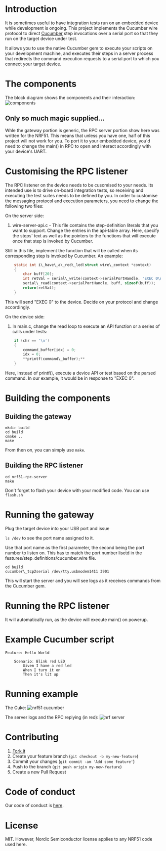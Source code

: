 # Introduction

It is sometimes useful to have integration tests run on an embedded device while development is ongoing.
This project implements the Cucumber wire protocol to direct [Cucumber](http://cucumber.io) step invocations over a serial port so that they run on the target device under test.

It allows you to use the native Cucumber gem to execute your scripts on your development machine, and executes their steps in a server process that redirects the command execution requests to a serial port to which you connect your target device.

# The components

The block diagram shows the components and their interaction:
![components](https://cloud.githubusercontent.com/assets/19006/11642643/10f6e6d0-9d0d-11e5-9a36-de58b092533c.png)

## Only so much magic supplied...

Whle the gateway portion is generic, the RPC server portion show here was written for the NRF51. This means that unless you have one, half of this project will not work for you.
To port it to your embedded device, you'd need to change the main() in RPC to open and interact accordingly with your device's UART.


# Customising the RPC listener

The RPC listener on the device needs to be cusomised to your needs. Its intended use is to drive on-board integration tests, so receiving and executing the test suites needs to be defined by you.
In order to customise the messaging protocol and execution parameters, you need to change the following two files:


On the server side:

1. wire-server-api.c - This file contains the step-definition literals that you want to support.
Change the entries in the api-table array. Here, specify the steps' text as well as the pointers to the functions that will execute once that step is invoked by Cucumber.


Still in this file, implement the function that will be called when its corresponding step is invoked by Cucumber. An example:
```c
	static int i\_have\_a\_red\_led(struct wire\_context *context)
	{
		char buff[20];	
		int retVal = serial\_write(context->serialPortHandle, "EXEC 0\n");
		serial\_read(context->serialPortHandle, buff, sizeof(buff));
		return(retVal);
	}
```

This will send "EXEC 0" to the device. Decide on your protocol and change accordingly.

On the device side:

1. In main.c, change the read loop to execute an API function or a series of calls under tests:


```c
	if (chr == '\n')
	{
		command_buffer[idx] = 0;
		idx = 0;
		**printf(command\_buffer);**
	}
```


Here, instead of printf(), execute a device API or test based on the parsed command. In our example, it would be in response to "EXEC 0".

# Building the components

## Building the gateway

```
mkdir build
cd build
cmake ..
make
```

From then on, you can simply use ```make```.

## Building the RPC listener

```
cd nrf51-rpc-server
make
```

Don't forget to flash your device with your modified code. You can use ```flash.sh```

# Running the gateway

Plug the target device into your USB port and issue

```ls /dev``` to see the port name assigned to it.

Use that port name as the first parameter, the second being the port number to listen on. This has to match the port number lisetd in the features/step\_definitions/cucumber.wire file.

```
cd build
cucumber\_tcp2serial /dev/tty.usbmodem1411 3901
```

This will start the server and you will see logs as it receives commands from the Cucumber gem.

# Running the RPC listener

It will automatically run, as the device will execute main() on powerup.

# Example Cucumber script

```cucumber
Feature: Hello World

	Scenario: Blink red LED
		Given I have a red led
		When I turn it on
		Then it's lit up
```

# Running example

The Cuke:
![nrf51 cucumber](https://cloud.githubusercontent.com/assets/19006/11642949/e1614972-9d0e-11e5-91d7-5330a9296ff6.png)

The server logs and the RPC replying (in red):
![nrf server](https://cloud.githubusercontent.com/assets/19006/11642997/266a27e6-9d0f-11e5-8df2-d1a46e57eeab.png)

# Contributing

1. [Fork it](https://github.com/ihassin/cucumber-wire-tcp2serial.git)
2. Create your feature branch (`git checkout -b my-new-feature`)
3. Commit your changes (`git commit -am 'Add some feature'`)
4. Push to the branch (`git push origin my-new-feature`)
5. Create a new Pull Request

# Code of conduct
Our code of conduct is [here](https://github.com/ihassin/cucumber-wire-tcp2serial/blob/master/CODE_OF_CONDUCT.md).

# License

MIT.
However, Nordic Semiconductor license applies to any NRF51 code used here.

